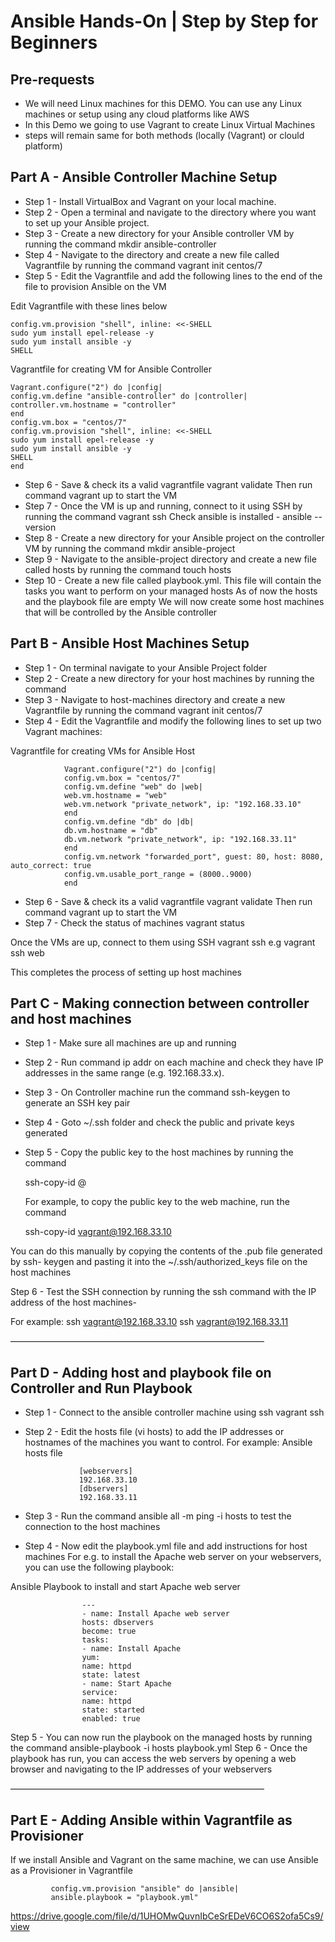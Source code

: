 # Ansible Hands-On | Step by Step for Beginners
## Pre-requests 
- We will need Linux machines for this DEMO. You can use any Linux machines or setup using any cloud platforms like AWS
- In this Demo we going to use Vagrant to create Linux Virtual Machines
- steps will remain same for both methods (locally (Vagrant) or clould platform)

 ## Part A - Ansible Controller Machine Setup
- Step 1 - Install VirtualBox and Vagrant on your local machine.
- Step 2 - Open a terminal and navigate to the directory where you want to set up
  your Ansible project.
- Step 3 - Create a new directory for your Ansible controller VM by running the
  command mkdir ansible-controller
- Step 4 - Navigate to the directory and create a new file called Vagrantfile by
  running the command vagrant init centos/7
- Step 5 - Edit the Vagrantfile and add the following lines to the end of the file to
  provision Ansible on the VM

 Edit Vagrantfile with these lines below
 
    config.vm.provision "shell", inline: <<-SHELL
    sudo yum install epel-release -y
    sudo yum install ansible -y
    SHELL
    
 Vagrantfile for creating VM for Ansible Controller

    Vagrant.configure("2") do |config|
    config.vm.define "ansible-controller" do |controller|
    controller.vm.hostname = "controller"
    end
    config.vm.box = "centos/7"
    config.vm.provision "shell", inline: <<-SHELL
    sudo yum install epel-release -y
    sudo yum install ansible -y
    SHELL
    end
- Step 6 - Save & check its a valid vagrantfile vagrant validate Then run
  command vagrant up to start the VM
- Step 7 - Once the VM is up and running, connect to it using SSH by running the
  command vagrant ssh
  Check ansible is installed - ansible --version
- Step 8 - Create a new directory for your Ansible project on the controller VM by
  running the command mkdir ansible-project
- Step 9 - Navigate to the ansible-project directory and create a new file called
  hosts by running the command touch hosts
- Step 10 - Create a new file called playbook.yml. This file will contain the tasks
  you want to perform on your managed hosts
  As of now the hosts and the playbook file are empty
  We will now create some host machines that will be controlled by the Ansible
  controller

## Part B - Ansible Host Machines Setup

- Step 1 - On terminal navigate to your Ansible Project folder
- Step 2 - Create a new directory for your host machines by running the
  command 
- Step 3 - Navigate to host-machines directory and create a new Vagrantfile by
 running the command vagrant init centos/7
- Step 4 - Edit the Vagrantfile and modify the following lines to set up two
 Vagrant machines:

Vagrantfile for creating VMs for Ansible Host

                Vagrant.configure("2") do |config|
                config.vm.box = "centos/7"
                config.vm.define "web" do |web|
                web.vm.hostname = "web"
                web.vm.network "private_network", ip: "192.168.33.10"
                end
                config.vm.define "db" do |db|
                db.vm.hostname = "db"
                db.vm.network "private_network", ip: "192.168.33.11"
                end
                config.vm.network "forwarded_port", guest: 80, host: 8080,         auto_correct: true
                config.vm.usable_port_range = (8000..9000)
                end
                
- Step 6 - Save & check its a valid vagrantfile vagrant validate Then run
  command vagrant up to start the VM
- Step 7 - Check the status of machines vagrant status

Once the VMs are up, connect to them using SSH vagrant ssh <machine-
name> e.g vagrant ssh web

This completes the process of setting up host machines

## Part C - Making connection between controller and host machines

- Step 1 - Make sure all machines are up and running
- Step 2 - Run command ip addr on each machine and check they have IP
addresses in the same range (e.g. 192.168.33.x).
- Step 3 - On Controller machine run the command ssh-keygen to generate an
SSH key pair
- Step 4 - Goto ~/.ssh folder and check the public and private keys generated
- Step 5 - Copy the public key to the host machines by running the command
  
  ssh-copy-id <user>@<host>
  
  For example, to copy the public key to the web machine, run the command
  
  ssh-copy-id vagrant@192.168.33.10
  
 You can do this manually by copying the contents of the .pub file generated by ssh-
 keygen and pasting it into the ~/.ssh/authorized_keys file on the host machines

Step 6 - Test the SSH connection by running the ssh command with the IP address of the host machines-

For example: 
ssh vagrant@192.168.33.10
ssh vagrant@192.168.33.11

—————————————————————————————

## Part D - Adding host and playbook file on Controller and Run Playbook

- Step 1 - Connect to the ansible controller machine using ssh vagrant ssh
  <machine name>
- Step 2 - Edit the hosts file (vi hosts) to add the IP addresses or hostnames of
  the machines you want to control. For example:
  Ansible hosts file
  
                  [webservers]
                  192.168.33.10
                  [dbservers]
                  192.168.33.11
- Step 3 - Run the command ansible all -m ping -i hosts to test the connection
  to the host machines
- Step 4 - Now edit the playbook.yml file and add instructions for host machines
  For e.g. to install the Apache web server on your webservers, you can use the
  following playbook:
    
Ansible Playbook to install and start Apache web server

                    ---
                    - name: Install Apache web server
                    hosts: dbservers
                    become: true
                    tasks:
                    - name: Install Apache
                    yum:
                    name: httpd
                    state: latest
                    - name: Start Apache
                    service:
                    name: httpd
                    state: started
                    enabled: true
    
Step 5 - You can now run the playbook on the managed hosts by running the
command ansible-playbook -i hosts playbook.yml
Step 6 - Once the playbook has run, you can access the web servers by
opening a web browser and navigating to the IP addresses of your webservers

—————————————————————————————

## Part E - Adding Ansible within Vagrantfile as Provisioner

If we install Ansible and Vagrant on the same machine, we can use Ansible as a
Provisioner in Vagrantfile

             config.vm.provision "ansible" do |ansible|
             ansible.playbook = "playbook.yml"
  
https://drive.google.com/file/d/1UHOMwQuvnIbCeSrEDeV6CO6S2ofa5Cs9/view
